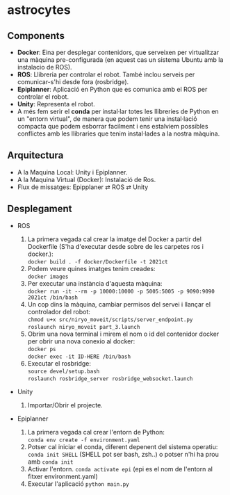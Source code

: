 # astrocytes
## Components

* **Docker**: Eina per desplegar contenidors, que serveixen per virtualitzar una màquina pre-configurada (en aquest cas un sistema Ubuntu amb la instalacio de ROS).  
* **ROS**: Llibreria per controlar el robot. També inclou serveis per comunicar-s'hi desde fora (rosbridge).  
* **Epiplanner**: Aplicació en Python que es comunica amb el ROS per controlar el robot.  
* **Unity**: Representa el robot.
* A més fem serir el **conda** per instal·lar totes les llibreries de Python en un "entorn virtual", de manera que podem tenir una instal·lació compacta que podem esborrar facilment i ens estalviem possibles conflictes amb les llibraries que tenim instal·lades a la nostra màquina.   

## Arquitectura
* A la Maquina Local: Unity i Epiplanner.  
* A la Maquina Virtual (Docker): Instalació de Ros.  
* Flux de missatges: Epipplaner &rlarr; ROS &rlarr; Unity

## Desplegament
* ROS
  1. La primera vegada cal crear la imatge del Docker a partir del Dockerfile (S'ha d'executar desde sobre de les carpetes ros i docker.):  
      `docker build . -f docker/Dockerfile -t 2021ct`
  2. Podem veure quines imatges tenim creades:  
      `docker images`
  3. Per executar una instància d'aquesta màquina:  
      `docker run -it --rm -p 10000:10000 -p 5005:5005 -p 9090:9090 2021ct /bin/bash`
  4. Un cop dins la màquina, cambiar permisos del servei i llançar el controlador del robot:  
      `chmod u+x src/niryo_moveit/scripts/server_endpoint.py`  
      `roslaunch niryo_moveit part_3.launch`
  5. Obrim una nova terminal i mirem el nom o id del contenidor docker per obrir una nova conexio al docker:  
    `docker ps`  
    `docker exec -it ID-HERE /bin/bash`
  6. Executar el rosbridge:  
     `source devel/setup.bash`  
    `roslaunch rosbridge_server rosbridge_websocket.launch`

      
* Unity
    1. Importar/Obrir el projecte.
* Epiplanner
    1. La primera vegada cal crear l'entorn de Python:  
      `conda env create -f environment.yaml`
    2. Potser cal iniciar el conda, diferent depenent del sistema operatiu:  
      `conda init SHELL` (SHELL pot ser bash, zsh..) o potser n'hi ha prou amb `conda init`
    3. Activar l'entorn.
        `conda activate epi` (epi es el nom de l'entorn al fitxer environment.yaml)
    4. Executar l'aplicació
        `python main.py`
     
